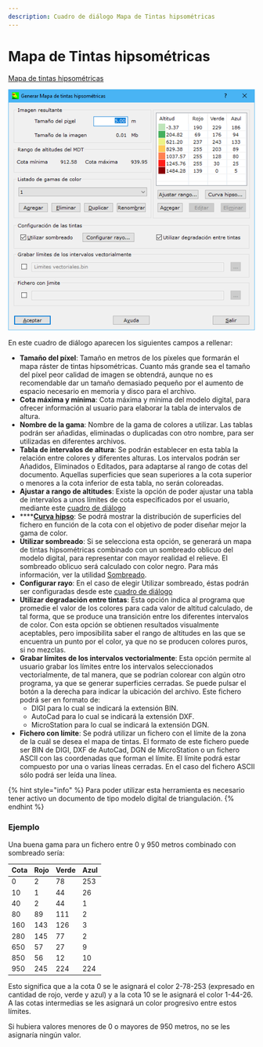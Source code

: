 ```yaml
---
description: Cuadro de diálogo Mapa de Tintas hipsométricas
---
```


# Mapa de Tintas hipsométricas

[Mapa de tintas hipsométricas](../../como.../como-mapa-de-tintas-hipsometricas.md)

![Cuadro de di&#xE1;logo Mapa de tintas hipsom&#xE9;tricas](../../../.gitbook/assets/image%20%28114%29.png)

En este cuadro de diálogo aparecen los siguientes campos a rellenar:

* **Tamaño del píxel**: Tamaño en metros de los píxeles que formarán el mapa ráster de tintas hipsométricas. Cuanto más grande sea el tamaño del píxel peor calidad de imagen se obtendrá, aunque no es recomendable dar un tamaño demasiado pequeño por el aumento de espacio necesario en memoria y disco para el archivo.
* **Cota máxima y mínima**: Cota máxima y mínima del modelo digital, para ofrecer información al usuario para elaborar la tabla de intervalos de altura.
* **Nombre de la gama**: Nombre de la gama de colores a utilizar. Las tablas podrán ser añadidas, eliminadas o duplicadas con otro nombre, para ser utilizadas en diferentes archivos.
* **Tabla de intervalos de altura**: Se podrán establecer en esta tabla la relación entre colores y diferentes alturas. Los intervalos podrán ser Añadidos, Eliminados o Editados, para adaptarse al rango de cotas del documento. Aquellas superficies que sean superiores a la cota superior o menores a la cota inferior de esta tabla, no serán coloreadas.
* **Ajustar a rango de altitudes**: Existe la opción de poder ajustar una tabla de intervalos a unos límites de cota especificados por el usuario, mediante este [cuadro de diálogo](ajustar-a-rango-de-altitudes.md)
* \*\*\*\*[**Curva hipso**](../../otras-herramientas/curva-hipsometrica.md): Se podrá mostrar la distribución de superficies del fichero en función de la cota con el objetivo de poder diseñar mejor la gama de color.
* **Utilizar sombreado**: Si se selecciona esta opción, se generará un mapa de tintas hipsométricas combinado con un sombreado oblicuo del modelo digital, para representar con mayor realidad el relieve. El sombreado oblicuo será calculado con color negro. Para más información, ver la utilidad [Sombreado](../../como.../como-sombreado.md).
* **Configurar rayo**: En el caso de elegir Utilizar sombreado, éstas podrán ser configuradas desde este [cuadro de diálogo](../sombreado/configurar-rayo.md)
* **Utilizar degradación entre tintas**: Esta opción indica al programa que promedie el valor de los colores para cada valor de altitud calculado, de tal forma, que se produce una transición entre los diferentes intervalos de color. Con esta opción se obtienen resultados visualmente aceptables, pero imposibilita saber el rango de altitudes en las que se encuentra un punto por el color, ya que no se producen colores puros, si no mezclas.
* **Grabar límites de los intervalos vectorialmente**: Esta opción permite al usuario grabar los límites entre los intervalos seleccionados vectorialmente, de tal manera, que se podrían colorear con algún otro programa, ya que se generar superficies cerradas. Se puede pulsar el botón a la derecha para indicar la ubicación del archivo. Este fichero podrá ser en formato de:
  * DIGI para lo cual se indicará la extensión BIN.
  * AutoCad para lo cual se indicará la extensión DXF.
  * MicroStation para lo cual se indicará la extensión DGN.
* **Fichero con límite**: Se podrá utilizar un fichero con el límite de la zona de la cuál se desea el mapa de tintas. El formato de este fichero puede ser BIN de DIGI, DXF de AutoCad, DGN de MicroStation o un fichero ASCII con las coordenadas que forman el límite. El límite podrá estar compuesto por una o varias líneas cerradas. En el caso del fichero ASCII sólo podrá ser leída una línea.

{% hint style="info" %}
Para poder utilizar esta herramienta es necesario tener activo un documento de tipo modelo digital de triangulación.
{% endhint %}

### Ejemplo

Una buena gama para un fichero entre 0 y 950 metros combinado con sombreado sería:

|  Cota |  Rojo |  Verde |  Azul |
| :--- | :--- | :--- | :--- |
|  0 |  2 |  78 |  253 |
|  10 |  1 |  44 |  26 |
|  40 |  2 |  44 |  1 |
|  80 |  89 |  111 |  2 |
|  160 |  143 |  126 |  3 |
|  280 |  145 |  77 |  2 |
|  650 |  57 |  27 |  9 |
|  850 |  56 |  12 |  10 |
|  950 |  245 |  224 |  224 |

Esto significa que a la cota 0 se le asignará el color 2-78-253 \(expresado en cantidad de rojo, verde y azul\) y a la cota 10 se le asignará el color 1-44-26. A las cotas intermedias se les asignará un color progresivo entre estos límites.

Si hubiera valores menores de 0 o mayores de 950 metros, no se les asignaría ningún valor.

